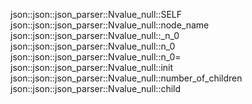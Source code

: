 json::json::json_parser::Nvalue_null::SELF
json::json::json_parser::Nvalue_null::node_name
json::json::json_parser::Nvalue_null::_n_0
json::json::json_parser::Nvalue_null::n_0
json::json::json_parser::Nvalue_null::n_0=
json::json::json_parser::Nvalue_null::init
json::json::json_parser::Nvalue_null::number_of_children
json::json::json_parser::Nvalue_null::child